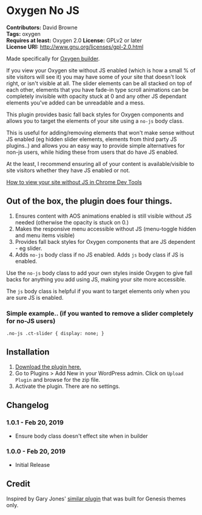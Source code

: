 # Oxygen No JS #
**Contributors:** David Browne  
**Tags:** oxygen  
**Requires at least:** Oxygen 2.0
**License:** GPLv2 or later  
**License URI:** http://www.gnu.org/licenses/gpl-2.0.html

Made specifically for [Oxygen builder](http://oxygenbuilder.com/).

If you view your Oxygen site without JS enabled (which is how a small % of site visitors will see it) you may have some of your site that doesn't look right, or isn't visible at all. The slider elements can be all stacked on top of each other, elements that you have fade-in type scroll animations can be completely invisible with opacity stuck at 0 and any other JS dependant elements you've added can be unreadable and a mess.

This plugin provides basic fall back styles for Oxygen components and allows you to target the elements of your site using a `no-js` body class. 

This is useful for adding/removing elements that won't make sense without JS enabled (eg hidden slider elements, elements from third party JS plugins..) and allows you an easy way to provide simple alternatives for non-js users, while hiding these from users that do have JS enabled.

At the least, I recommend ensuring all of your content is available/visible to site visitors whether they have JS enabled or not.

[How to view your site without JS in Chrome Dev Tools](https://stackoverflow.com/questions/13405383/how-to-disable-javascript-in-chrome-developer-tools)


## Out of the box, the plugin does four things. ##

1. Ensures content with AOS animations enabled is still visible without JS needed (otherwise the opacity is stuck on 0.)
2. Makes the responsive menu accessible without JS (menu-toggle hidden and menu items visible)
3. Provides fall back styles for Oxygen components that are JS dependent - eg slider.
4. Adds `no-js` body class if no JS enabled. Adds `js` body class if JS is enabled.

Use the `no-js` body class to add your own styles inside Oxygen to give fall backs for anything you add using JS, making your site more accessible. 

The `js` body class is helpful if you want to target elements only when you are sure JS is enabled.

### Simple example.. (if you wanted to remove a slider completely for no-JS users) ###

`.no-js .ct-slider {
    display: none;
}`
 

## Installation ##

1. [Download the plugin here.](https://github.com/wplit/oxygen-no-js/archive/master.zip)
2. Go to Plugins > Add New in your WordPress admin. Click on `Upload Plugin` and browse for the zip file.
3. Activate the plugin. There are no settings.

## Changelog ##

### 1.0.1 - Feb 20, 2019 ###
* Ensure body class doesn't effect site when in builder

### 1.0.0 - Feb 20, 2019 ###
* Initial Release


## Credit ##
Inspired by Gary Jones' [similar plugin](https://github.com/GaryJones/genesis-js-no-js) that was built for Genesis themes only.
